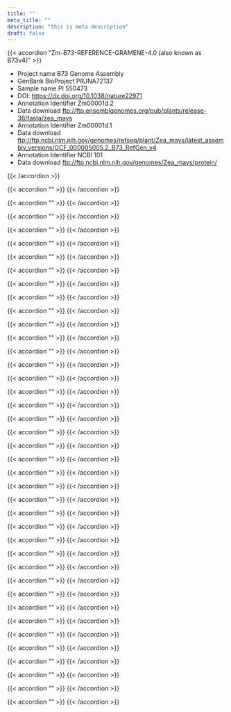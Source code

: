 ```yaml
---
title: ""
meta_title: ""
description: "this is meta description"
draft: false
---
```



{{< accordion "Zm-B73-REFERENCE-GRAMENE-4.0 (also known as B73v4)" >}}

- Project name  	B73 Genome Assembly
- GenBank BioProject  	PRJNA72137
- Sample name  	PI 550473  
- DOI: https://dx.doi.org/10.1038/nature22971
- Annotation Identifier  	Zm00001d.2
- Data download  	ftp://ftp.ensemblgenomes.org/pub/plants/release-36/fasta/zea_mays
- Annotation Identifier  	Zm00001d.1
- Data download  	ftp://ftp.ncbi.nlm.nih.gov/genomes/refseq/plant/Zea_mays/latest_assembly_versions/GCF_000005005.2_B73_RefGen_v4
- Annotation Identifier  	NCBI 101
- Data download  	ftp://ftp.ncbi.nlm.nih.gov/genomes/Zea_mays/protein/

{{< /accordion >}}

{{< accordion "" >}}
{{< /accordion >}}

{{< accordion "" >}}
{{< /accordion >}}

{{< accordion "" >}}
{{< /accordion >}}

{{< accordion "" >}}
{{< /accordion >}}

{{< accordion "" >}}
{{< /accordion >}}

{{< accordion "" >}}
{{< /accordion >}}

{{< accordion "" >}}
{{< /accordion >}}

{{< accordion "" >}}
{{< /accordion >}}

{{< accordion "" >}}
{{< /accordion >}}

{{< accordion "" >}}
{{< /accordion >}}

{{< accordion "" >}}
{{< /accordion >}}

{{< accordion "" >}}
{{< /accordion >}}

{{< accordion "" >}}
{{< /accordion >}}

{{< accordion "" >}}
{{< /accordion >}}

{{< accordion "" >}}
{{< /accordion >}}

{{< accordion "" >}}
{{< /accordion >}}

{{< accordion "" >}}
{{< /accordion >}}

{{< accordion "" >}}
{{< /accordion >}}

{{< accordion "" >}}
{{< /accordion >}}

{{< accordion "" >}}
{{< /accordion >}}

{{< accordion "" >}}
{{< /accordion >}}

{{< accordion "" >}}
{{< /accordion >}}

{{< accordion "" >}}
{{< /accordion >}}

{{< accordion "" >}}
{{< /accordion >}}

{{< accordion "" >}}
{{< /accordion >}}

{{< accordion "" >}}
{{< /accordion >}}

{{< accordion "" >}}
{{< /accordion >}}

{{< accordion "" >}}
{{< /accordion >}}

{{< accordion "" >}}
{{< /accordion >}}

{{< accordion "" >}}
{{< /accordion >}}

{{< accordion "" >}}
{{< /accordion >}}

{{< accordion "" >}}
{{< /accordion >}}

{{< accordion "" >}}
{{< /accordion >}}

{{< accordion "" >}}
{{< /accordion >}}

{{< accordion "" >}}
{{< /accordion >}}

{{< accordion "" >}}
{{< /accordion >}}

{{< accordion "" >}}
{{< /accordion >}}

{{< accordion "" >}}
{{< /accordion >}}

{{< accordion "" >}}
{{< /accordion >}}